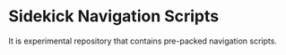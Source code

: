 # Sidekick Navigation Scripts

It is experimental repository that contains pre-packed navigation scripts.
